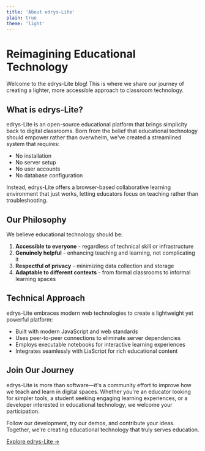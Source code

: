 ```yaml
---
title: 'About edrys-Lite'
plain: true
theme: 'light'
---
```


# Reimagining Educational Technology

Welcome to the edrys-Lite blog! This is where we share our journey of creating a lighter, more accessible approach to classroom technology.

## What is edrys-Lite?

edrys-Lite is an open-source educational platform that brings simplicity back to digital classrooms. Born from the belief that educational technology should empower rather than overwhelm, we've created a streamlined system that requires:

- No installation
- No server setup
- No user accounts
- No database configuration

Instead, edrys-Lite offers a browser-based collaborative learning environment that just works, letting educators focus on teaching rather than troubleshooting.

## Our Philosophy

We believe educational technology should be:

1. **Accessible to everyone** - regardless of technical skill or infrastructure
2. **Genuinely helpful** - enhancing teaching and learning, not complicating it
3. **Respectful of privacy** - minimizing data collection and storage
4. **Adaptable to different contexts** - from formal classrooms to informal learning spaces

## Technical Approach

edrys-Lite embraces modern web technologies to create a lightweight yet powerful platform:

- Built with modern JavaScript and web standards
- Uses peer-to-peer connections to eliminate server dependencies
- Employs executable notebooks for interactive learning experiences
- Integrates seamlessly with LiaScript for rich educational content

## Join Our Journey

edrys-Lite is more than software—it's a community effort to improve how we teach and learn in digital spaces. Whether you're an educator looking for simpler tools, a student seeking engaging learning experiences, or a developer interested in educational technology, we welcome your participation.

Follow our development, try our demos, and contribute your ideas. Together, we're creating educational technology that truly serves education.

[Explore edrys-Lite →](https://edrys-labs.github.io)

